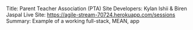 Title: Parent Teacher Association (PTA) Site
Developers: Kylan Ishii & Biren Jaspal
Live Site: https://agile-stream-70724.herokuapp.com/sessions
Summary: Example of a working full-stack, MEAN, app
